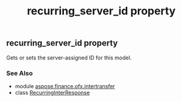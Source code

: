 ﻿---
title: recurring_server_id property
second_title: Aspose.Finance for Python via .NET API References
description: 
type: docs
weight: 50
url: /python-net/aspose.finance.ofx.intertransfer/recurringinterresponse/recurring_server_id/
is_root: false
---

## recurring_server_id property


Gets or sets the server-assigned ID for this model.

### See Also
* module [aspose.finance.ofx.intertransfer](../../)
* class [RecurringInterResponse](/finance/python-net/aspose.finance.ofx.intertransfer/recurringinterresponse)
